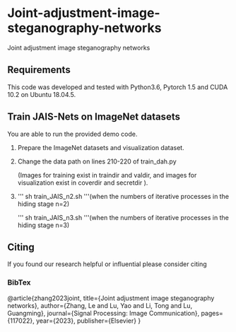 # Joint-adjustment-image-steganography-networks
Joint adjustment image steganography networks
## Requirements
This code was developed and tested with Python3.6, Pytorch 1.5 and CUDA 10.2 on Ubuntu 18.04.5.

## Train JAIS-Nets on ImageNet datasets
You are able to run the provided demo code.

1. Prepare the ImageNet datasets and visualization dataset.

2. Change the data path on lines 210-220 of train_dah.py

   (Images for training exist in traindir and valdir, and images for visualization exist in coverdir and secretdir ).

3. ''' sh train_JAIS_n2.sh '''(when the numbers of iterative processes in the hiding stage n=2)

   ''' sh train_JAIS_n3.sh '''(when the numbers of iterative processes in the hiding stage n=3)

## Citing
If you found our research helpful or influential please consider citing


### BibTex
@article{zhang2023joint,
  title={Joint adjustment image steganography networks},
  author={Zhang, Le and Lu, Yao and Li, Tong and Lu, Guangming},
  journal={Signal Processing: Image Communication},
  pages={117022},
  year={2023},
  publisher={Elsevier}
}

